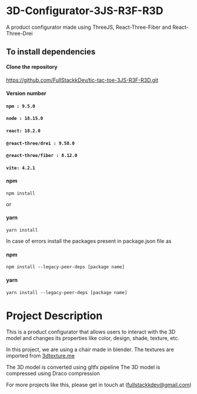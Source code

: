 # 3D-Configurator-3JS-R3F-R3D

A product configurator made using ThreeJS, React-Three-Fiber and React-Three-Drei

## To install dependencies

#### Clone the repository

https://github.com/FullStackkDev/tic-tac-toe-3JS-R3F-R3D.git

#### Version number

#### `npm : 9.5.0`

#### `node : 18.15.0`

#### `react: 18.2.0`

#### `@react-three/drei : 9.58.0`

#### `@react-three/fiber : 8.12.0`

#### `vite: 4.2.1`

#### npm

`npm install`

or

#### yarn

`yarn install`

In case of errors install the packages present in package.json file as

#### npm

`npm install --legacy-peer-deps [package name]`

#### yarn

`yarn install --legacy-peer-deps [package name]`

# Project Description

This is a product configurator that allows users to interact with the 3D model and changes its properties like color, design, shade, texture, etc.

In this project, we are using a chair made in blender. The textures are imported from [3dtexture.me](https://3dtextures.me/)

The 3D model is converted using gltfx pipeline
The 3D model is compressed using Draco compression

For more projects like this, please get in touch at
(fullstackkdev@gmail.com)
